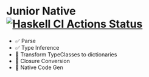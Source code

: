 # Junior Native [![Haskell CI Actions Status](https://github.com/holoed/JuniorNative/actions/workflows/haskell.yml/badge.svg)](https://github.com/holoed/JuniorNative/actions)

- :white_check_mark: Parse
- :white_check_mark: Type Inference
- :black_square_button: Transform TypeClasses to dictionaries
- :black_square_button: Closure Conversion
- :black_square_button: Native Code Gen
